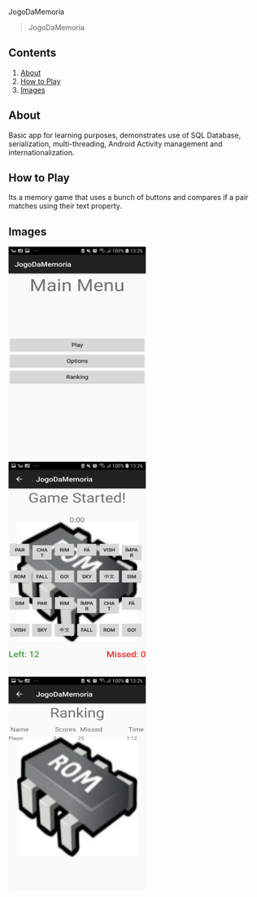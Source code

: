  JogoDaMemoria

> JogoDaMemoria

## Contents
1. [About](#about)
2. [How to Play](#how-to-play)
3. [Images](#images)

## About
Basic app for learning purposes, demonstrates use of SQL Database, serialization, multi-threading,
Android Activity management and internationalization.

## How to Play
Its a memory game that uses a bunch of buttons and compares if a pair matches using their text property.

## Images
<img src="https://github.com/ArielOliveira/JogoDaMemoria/blob/master/demo/mainScreen.jpg" width="270" height="420">
<img src="https://github.com/ArielOliveira/JogoDaMemoria/blob/master/demo/gameScreen.jpg" width="270" height="420">
<img src="https://github.com/ArielOliveira/JogoDaMemoria/blob/master/demo/scoresScreen.jpg" width="270" height="420">
